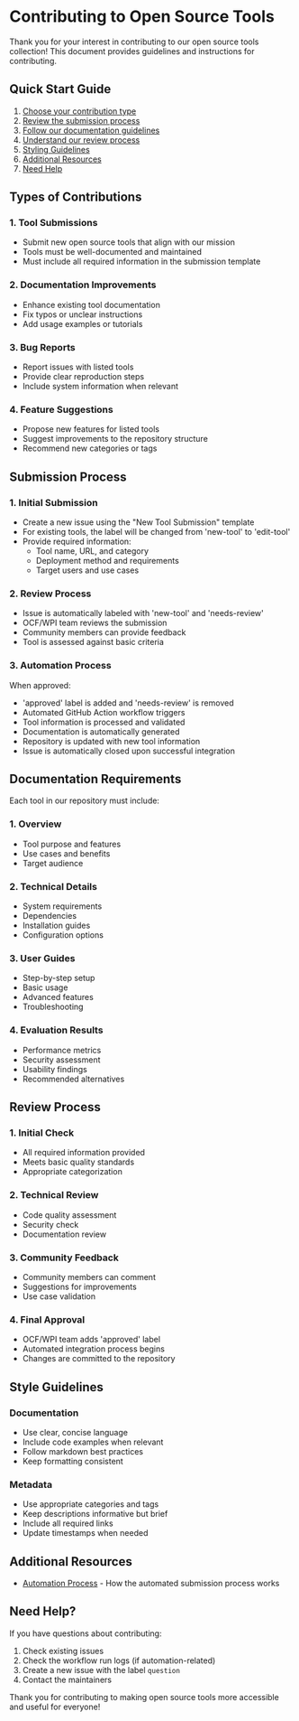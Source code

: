 # Contributing to Open Source Tools

Thank you for your interest in contributing to our open source tools collection! This document provides guidelines and instructions for contributing.

## Quick Start Guide

1. [Choose your contribution type](#types-of-contributions)
2. [Review the submission process](#submission-process)
3. [Follow our documentation guidelines](#documentation-requirements)
4. [Understand our review process](#review-process)
5. [Styling Guidelines](#style-guidelines)
6. [Additional Resources](#additional-resources)
7. [Need Help](#need-help)

## Types of Contributions

### 1. Tool Submissions
- Submit new open source tools that align with our mission
- Tools must be well-documented and maintained
- Must include all required information in the submission template

### 2. Documentation Improvements
- Enhance existing tool documentation
- Fix typos or unclear instructions
- Add usage examples or tutorials

### 3. Bug Reports
- Report issues with listed tools
- Provide clear reproduction steps
- Include system information when relevant

### 4. Feature Suggestions
- Propose new features for listed tools
- Suggest improvements to the repository structure
- Recommend new categories or tags

## Submission Process

### 1. Initial Submission
- Create a new issue using the "New Tool Submission" template
- For existing tools, the label will be changed from 'new-tool' to 'edit-tool'
- Provide required information:
  - Tool name, URL, and category
  - Deployment method and requirements
  - Target users and use cases

### 2. Review Process
- Issue is automatically labeled with 'new-tool' and 'needs-review'
- OCF/WPI team reviews the submission
- Community members can provide feedback
- Tool is assessed against basic criteria

### 3. Automation Process
When approved:
- 'approved' label is added and 'needs-review' is removed
- Automated GitHub Action workflow triggers
- Tool information is processed and validated
- Documentation is automatically generated
- Repository is updated with new tool information
- Issue is automatically closed upon successful integration

## Documentation Requirements

Each tool in our repository must include:

### 1. Overview
- Tool purpose and features
- Use cases and benefits
- Target audience

### 2. Technical Details
- System requirements
- Dependencies
- Installation guides
- Configuration options

### 3. User Guides
- Step-by-step setup
- Basic usage
- Advanced features
- Troubleshooting

### 4. Evaluation Results
- Performance metrics
- Security assessment
- Usability findings
- Recommended alternatives

## Review Process

### 1. Initial Check
- All required information provided
- Meets basic quality standards
- Appropriate categorization

### 2. Technical Review
- Code quality assessment
- Security check
- Documentation review

### 3. Community Feedback
- Community members can comment
- Suggestions for improvements
- Use case validation

### 4. Final Approval
- OCF/WPI team adds 'approved' label
- Automated integration process begins
- Changes are committed to the repository

## Style Guidelines

### Documentation
- Use clear, concise language
- Include code examples when relevant
- Follow markdown best practices
- Keep formatting consistent

### Metadata
- Use appropriate categories and tags 
- Keep descriptions informative but brief
- Include all required links
- Update timestamps when needed

## Additional Resources

- [Automation Process](.github/README-scripts.md) - How the automated submission process works

## Need Help?

If you have questions about contributing:
1. Check existing issues
2. Check the workflow run logs (if automation-related)
3. Create a new issue with the label `question`
4. Contact the maintainers

Thank you for contributing to making open source tools more accessible and useful for everyone!
